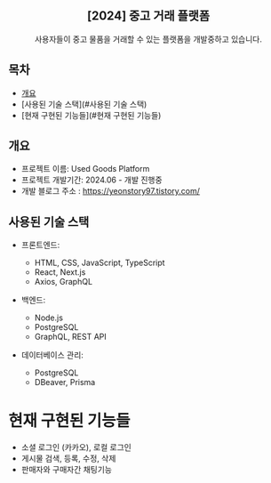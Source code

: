 <div align="center">
<h2>[2024] 중고 거래 플랫폼</h2>
사용자들이 중고 물품을 거래할 수 있는 플랫폼을 개발중하고 있습니다.
</div>

## 목차

- [개요](#개요)
- [사용된 기술 스택](#사용된 기술 스택)
- [현재 구현된 기능들](#현재 구현된 기능들)

## 개요

- 프로젝트 이름: Used Goods Platform
- 프로젝트 개발기간: 2024.06 - 개발 진행중
- 개발 블로그 주소 : https://yeonstory97.tistory.com/

## 사용된 기술 스택

- 프론트엔드:

  - HTML, CSS, JavaScript, TypeScript
  - React, Next.js
  - Axios, GraphQL

- 백엔드:

  - Node.js
  - PostgreSQL
  - GraphQL, REST API

- 데이터베이스 관리:
  - PostgreSQL
  - DBeaver, Prisma

# 현재 구현된 기능들

- 소셜 로그인 (카카오), 로컬 로그인
- 게시물 검색, 등록, 수정, 삭제
- 판매자와 구매자간 채팅기능
